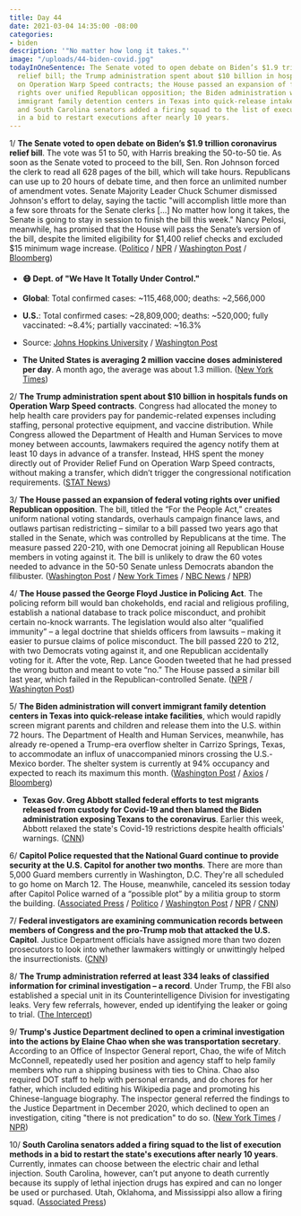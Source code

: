 ```yaml
---
title: Day 44
date: 2021-03-04 14:35:00 -08:00
categories:
- biden
description: '"No matter how long it takes."'
image: "/uploads/44-biden-covid.jpg"
todayInOneSentence: The Senate voted to open debate on Biden’s $1.9 trillion coronavirus
  relief bill; the Trump administration spent about $10 billion in hospitals funds
  on Operation Warp Speed contracts; the House passed an expansion of federal voting
  rights over unified Republican opposition; the Biden administration will convert
  immigrant family detention centers in Texas into quick-release intake facilities;
  and South Carolina senators added a firing squad to the list of execution methods
  in a bid to restart executions after nearly 10 years.
---
```


1/ **The Senate voted to open debate on Biden’s $1.9 trillion coronavirus relief bill**. The vote was 51 to 50, with Harris breaking the 50-to-50 tie. As soon as the Senate voted to proceed to the bill, Sen. Ron Johnson forced the clerk to read all 628 pages of the bill, which will take hours. Republicans can use up to 20 hours of debate time, and then force an unlimited number of amendment votes. Senate Majority Leader Chuck Schumer dismissed Johnson's effort to delay, saying the tactic "will accomplish little more than a few sore throats for the Senate clerks \[...\] No matter how long it takes, the Senate is going to stay in session to finish the bill this week." Nancy Pelosi, meanwhile, has promised that the House will pass the Senate’s version of the bill, despite the limited eligibility for $1,400 relief checks and excluded $15 minimum wage increase. ([Politico](https://www.politico.com/news/2021/03/04/senate-biden-covid-relief-debate-473617) / [NPR](https://www.npr.org/2021/03/04/973751620/democrats-tweak-covid-19-relief-package-in-hopes-of-speedy-senate-approval) / [Washington Post](https://www.washingtonpost.com/us-policy/2021/03/04/biden-stimulus-covid-relief/) / [Bloomberg](https://www.bloomberg.com/news/articles/2021-03-04/here-s-what-s-in-the-senate-s-1-9-trillion-stimulus-legislation?srnd=premium&sref=MIBMEEoj))

* #### 😷 Dept. of "We Have It Totally Under Control."

* **Global**: Total confirmed cases: \~115,468,000; deaths: \~2,566,000

* **U.S.**: Total confirmed cases: \~28,809,000; deaths: \~520,000; fully vaccinated: \~8.4%; partially vaccinated: \~16.3%

* Source: [Johns Hopkins University](https://coronavirus.jhu.edu/map.html) / [Washington Post](https://www.washingtonpost.com/graphics/2020/health/covid-vaccine-states-distribution-doses/)

* **The United States is averaging 2 million vaccine doses administered per day**. A month ago, the average was about 1.3 million. ([New York Times](https://www.nytimes.com/live/2021/03/04/world/covid-19-coronavirus/the-united-states-is-now-averaging-2-million-vaccine-doses-administered-per-day))

2/ **The Trump administration spent about $10 billion in hospitals funds on Operation Warp Speed contracts**. Congress had allocated the money to help health care providers pay for pandemic-related expenses including staffing, personal protective equipment, and vaccine distribution.  While Congress allowed the Department of Health and Human Services to move money between accounts, lawmakers required the agency notify them at least 10 days in advance of a transfer. Instead, HHS spent the money directly out of Provider Relief Fund on Operation Warp Speed contracts, without making a transfer, which didn’t trigger the congressional notification requirements. ([STAT News](https://www.statnews.com/2021/03/02/trump-administration-quietly-spent-billions-in-hospital-funds-on-operation-warp-speed/))

3/ **The House passed an expansion of federal voting rights over unified Republican opposition**. The bill, titled the “For the People Act,” creates uniform national voting standards, overhauls campaign finance laws, and outlaws partisan redistricting – similar to a bill passed two years ago that stalled in the Senate, which was controlled by Republicans at the time. The measure passed 220-210, with one Democrat joining all Republican House members in voting against it. The bill is unlikely to draw the 60 votes needed to advance in the 50-50 Senate unless Democrats abandon the filibuster. ([Washington Post](https://www.washingtonpost.com/politics/house-elections-voting-pelosi-/2021/03/03/e434df58-7c22-11eb-a976-c028a4215c78_story.html) / [New York Times](https://www.nytimes.com/2021/03/03/us/politics/house-voting-rights-bill.html) / [NBC News](https://www.nbcnews.com/politics/congress/house-passes-sweeping-voting-rights-ethics-bill-n1259549) / [NPR](https://www.npr.org/2021/03/03/972568115/house-approves-major-election-and-campaign-finance-reform-bill))

4/ **The House passed the George Floyd Justice in Policing Act**. The policing reform bill would ban chokeholds, end racial and religious profiling, establish a national database to track police misconduct, and prohibit certain no-knock warrants. The legislation would also alter “qualified immunity” – a legal doctrine that shields officers from lawsuits – making it easier to pursue claims of police misconduct. The bill passed 220 to 212, with two Democrats voting against it, and one Republican accidentally voting for it. After the vote, Rep. Lance Gooden tweeted that he had pressed the wrong button and meant to vote “no.” The House passed a similar bill last year, which failed in the Republican-controlled Senate. ([NPR](https://www.npr.org/2021/03/03/973111306/house-approves-police-reform-bill-named-after-george-floyd) / [Washington Post](https://www.washingtonpost.com/politics/george-floyd-police-reform-bill-vote/2021/03/03/5ea9ba3a-7c6c-11eb-85cd-9b7fa90c8873_story.html))

5/ **The Biden administration will convert immigrant family detention centers in Texas into quick-release intake facilities**, which would rapidly screen migrant parents and children and release them into the U.S. within 72 hours. The Department of Health and Human Services, meanwhile, has already re-opened a Trump-era overflow shelter in Carrizo Springs, Texas, to accommodate an influx of unaccompanied minors crossing the U.S.-Mexico border. The shelter system is currently at 94% occupancy and expected to reach its maximum this month. ([Washington Post](https://www.washingtonpost.com/immigration/texas-family-detention-centers-changed/2021/03/04/6a0bfa8a-7b6f-11eb-b3d1-9e5aa3d5220c_story.html) / [Axios](https://www.axios.com/biden-child-migrant-border-hhs-leaked-99e6d9a2-20f7-415e-b75c-c23d5c417914.html) / [Bloomberg](https://www.bloomberg.com/news/articles/2021-03-04/biden-risks-border-crisis-as-migrant-children-fill-up-shelters?sref=MIBMEEoj))

* **Texas Gov. Greg Abbott stalled federal efforts to test migrants released from custody for Covid-19 and then blamed the Biden administration exposing Texans to the coronavirus**. Earlier this week, Abbott relaxed the state's Covid-19 restrictions despite health officials' warnings. ([CNN](https://www.cnn.com/2021/03/04/politics/abbott-migrants-covid-testing/index.html))

6/ **Capitol Police requested that the National Guard continue to provide security at the U.S. Capitol for another two months**. There are more than 5,000 Guard members currently in Washington, D.C. They're all scheduled to go home on March 12. The House, meanwhile, canceled its session today after Capitol Police warned of a “possible plot” by a militia group to storm the building. ([Associated Press](https://apnews.com/article/police-request-60-day-extension-national-guard-us-capitol-c1b4973dce1b48c17c3dca7f5fb6e5fb) / [Politico](https://www.politico.com/news/2021/03/03/house-security-threat-473411) / [Washington Post](https://www.washingtonpost.com/national-security/2021/03/04/capitol-police-request-extension-national-guard-protect-congress-defense-officials-say/?itid=hp-top-table-main) / [NPR](https://www.npr.org/2021/03/03/973310942/capitol-police-warns-of-another-possible-right-wing-attack-on-congress) / [CNN](https://www.cnn.com/2021/03/03/politics/march-4-capitol-threat-michael-mccaul-cnntv/))

7/ **Federal investigators are examining communication records between members of Congress and the pro-Trump mob that attacked the U.S. Capitol**. Justice Department officials have assigned more than two dozen prosecutors to look into whether lawmakers wittingly or unwittingly helped the insurrectionists. ([CNN](https://www.cnn.com/2021/03/04/politics/capitol-riot-investigation-lawmakers/index.html))

8/ **The Trump administration referred at least 334 leaks of classified information for criminal investigation – a record**. Under Trump, the FBI also established a special unit in its Counterintelligence Division for investigating leaks. Very few referrals, however, ended up identifying the leaker or going to trial. ([The Intercept](https://theintercept.com/2021/03/02/trump-leaks-criminal-investigation/))

9/ **Trump's Justice Department declined to open a criminal investigation into the actions by Elaine Chao when she was transportation secretary**. According to an Office of Inspector General report, Chao, the wife of Mitch McConnell, repeatedly used her position and agency staff to help family members who run a shipping business with ties to China. Chao also required DOT staff to help with personal errands, and do chores for her father, which included editing his Wikipedia page and promoting his Chinese-language biography. The inspector general referred the findings to the Justice Department in December 2020, which declined to open an investigation, citing "there is not predication" to do so. ([New York Times](https://www.nytimes.com/2021/03/03/us/politics/elaine-chao-inspector-general-report.html) / [NPR](https://www.npr.org/2021/03/04/973564687/elaine-chao-used-dot-resources-for-personal-errands-family-business-inspector-sa))

10/ **South Carolina senators added a firing squad to the list of execution methods in a bid to restart the state's executions after nearly 10 years**. Currently, inmates can choose between the electric chair and lethal injection. South Carolina, however, can’t put anyone to death currently because its supply of lethal injection drugs has expired and can no longer be used or purchased. Utah, Oklahoma, and Mississippi also allow a firing squad. ([Associated Press](https://apnews.com/article/columbia-bills-executions-south-carolina-prisons-d2109813b075045377aae18e25b2fef5))